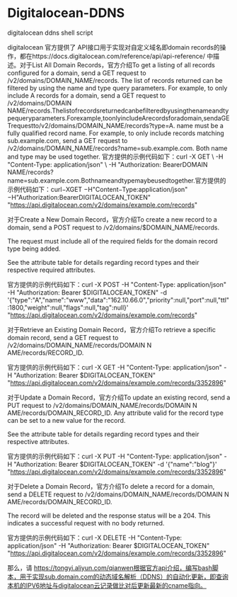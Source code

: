 # Digitalocean-DDNS
digitalocean ddns shell script




digitalocean 官方提供了 API接口用于实现对自定义域名即domain records的操作，都在https://docs.digitalocean.com/reference/api/api-reference/ 中描述。对于List All Domain Records，官方介绍To get a listing of all records configured for a domain, send a GET request to /v2/domains/DOMAIN_NAME/records. The list of records returned can be filtered by using the name and type query parameters. For example, to only include A records for a domain, send a GET request to /v2/domains/DOMAIN NAME/records.Thelistofrecordsreturnedcanbefilteredbyusingthenameandtypequeryparameters.Forexample,toonlyincludeArecordsforadomain,sendaGETrequestto/v2/domains/DOMAIN_NAME/records?type=A. name must be a fully qualified record name. For example, to only include records matching sub.example.com, send a GET request to /v2/domains/DOMAIN_NAME/records?name=sub.example.com. Both name and type may be used together. 官方提供的示例代码如下：curl -X GET \ -H "Content-Type: application/json" \ -H "Authorization: BearerDOMAIN NAME/records?name=sub.example.com.Bothnameandtypemaybeusedtogether.官方提供的示例代码如下：curl−XGET −H"Content−Type:application/json" −H"Authorization:BearerDIGITALOCEAN_TOKEN" "https://api.digitalocean.com/v2/domains/example.com/records"

对于Create a New Domain Record，官方介绍To create a new record to a domain, send a POST request to /v2/domains/$DOMAIN_NAME/records.

The request must include all of the required fields for the domain record type being added.

See the attribute table for details regarding record types and their respective required attributes.

官方提供的示例代码如下：curl -X POST
-H "Content-Type: application/json"
-H "Authorization: Bearer $DIGITALOCEAN_TOKEN"
-d '{"type":"A","name":"www","data":"162.10.66.0","priority":null,"port":null,"ttl":1800,"weight":null,"flags":null,"tag":null}'
"https://api.digitalocean.com/v2/domains/example.com/records"

对于Retrieve an Existing Domain Record，官方介绍To retrieve a specific domain record, send a GET request to /v2/domains/DOMAIN_NAME/records/DOMAIN 
N
​
 AME/records/RECORD_ID.

官方提供的示例代码如下：curl -X GET
-H "Content-Type: application/json"
-H "Authorization: Bearer $DIGITALOCEAN_TOKEN"
"https://api.digitalocean.com/v2/domains/example.com/records/3352896"

对于Update a Domain Record，官方介绍To update an existing record, send a PUT request to /v2/domains/DOMAIN_NAME/records/DOMAIN 
N
​
 AME/records/DOMAIN_RECORD_ID. Any attribute valid for the record type can be set to a new value for the record.

See the attribute table for details regarding record types and their respective attributes.

官方提供的示例代码如下：curl -X PUT
-H "Content-Type: application/json"
-H "Authorization: Bearer $DIGITALOCEAN_TOKEN"
-d '{"name":"blog"}'
"https://api.digitalocean.com/v2/domains/example.com/records/3352896"

对于Delete a Domain Record，官方介绍To delete a record for a domain, send a DELETE request to /v2/domains/DOMAIN_NAME/records/DOMAIN 
N
​
 AME/records/DOMAIN_RECORD_ID.

The record will be deleted and the response status will be a 204. This indicates a successful request with no body returned.

官方提供的示例代码如下：curl -X DELETE
-H "Content-Type: application/json"
-H "Authorization: Bearer $DIGITALOCEAN_TOKEN"
"https://api.digitalocean.com/v2/domains/example.com/records/3352896"


那么，请 https://tongyi.aliyun.com/qianwen根据官方api介绍，编写bash脚本，用于实现sub.domain.com的动态域名解析（DDNS）的自动化更新，即查询本机的IPV6地址与digitalocean云记录做比对后更新最新的cname指向。
